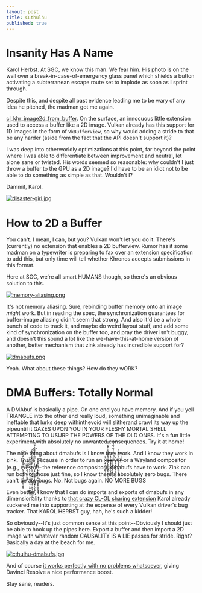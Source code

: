 ```yaml
---
layout: post
title: CLthulhu
published: true
---
```


# Insanity Has A Name
Karol Herbst. At SGC, we know this man. We fear him. His photo is on the wall over a break-in-case-of-emergency glass panel which shields a button activating a subterranean escape route set to implode as soon as I sprint through.

Despite this, and despite all past evidence leading me to be wary of any idea he pitched, the madman got me again.

[cl_khr_image2d_from_buffer](https://registry.khronos.org/OpenCL/sdk/3.0/docs/man/html/cl_khr_image2d_from_buffer.html). On the surface, an innocuous little extension used to access a buffer like a 2D image.
Vulkan already has this support for 1D images in the form of `VkBufferView`, so why would adding a stride to that be any harder (aside from the fact that the API doesn't support it)?

I was deep into otherworldly optimizations at this point, far beyond the point where I was able to differentiate between improvement and neutral, let alone sane or twisted.
His words seemed so reasonable: why couldn't I just throw a buffer to the GPU as a 2D image? I'd have to be an idiot not to be able to do something as simple as that. Wouldn't I?

Dammit, Karol.

[![disaster-girl.jpg]({{site.url}}/assets/disaster-girl.jpg)]({{site.url}}/assets/disaster-girl.jpg)

# How to 2D a Buffer
You can't. I mean, I can, but you? Vulkan won't let you do it. There's (currently) no extension that enables a 2D bufferview. Rumor has it some madman on a typewriter is preparing to fax over an extension specification to add this, but only time will tell
whether Khronos accepts submissions in this format.

Here at SGC, we're all smart HUMANS though, so there's an obvious solution to this.

[![memory-aliasing.png]({{site.url}}/assets/memory-aliasing.png)]({{site.url}}/assets/memory-aliasing.png)

It's not memory aliasing. Sure, rebinding buffer memory onto an image *might* work. But in reading the spec, the synchronization guarantees for buffer-image aliasing didn't seem that strong. And also it'd be a whole bunch of code to track it,
and maybe do weird layout stuff, and add some kind of synchronization on the buffer too, and pray the driver isn't buggy, and doesn't this sound a lot like the we-have-this-at-home version of another, better mechanism that zink already has incredible support for?

[![dmabufs.png]({{site.url}}/assets/dmabufs.png)]({{site.url}}/assets/dmabufs.png)

Yeah. What about these things? How do they wORK?

# DMA Buffers: Totally Normal
A DMAbuf is basically a pipe. On one end you have memory. And if you yell TRIANGLE into the other end really loud, something unimaginable and ineffable that lurks deep withinthevoid will slitherand crawl its way up the pipeuntil it GAZES UPON YOU IN YOUR FLESHY MORTAL SHELL ATTEMPTING TO USURP THE POWERS OF THE OLD ONES. It's a fun little experiment with absolutely no unwanted consequences. Try it at home!

The nice thing about dmabufs is I know they work. And I know they work in zink. That's because in order to run an x̸̧̠͓̣̣͎͚̰͎̍̾s̶̡̢͙̞̙͍̬̝̠̩̱̞̮̩̣̑͂͊̎͆̒̓͐͛͊̒͆̄̋ȩ̶̡̨̳̭̲̹̲͎̪̜͒̓̈́̏r̶̩̗͖͙͖̬̟̞̜̠͙̠̎͑̉̌̎̍̑́̏̓̏̒̍͜͝v̶̞̠̰̘̞͖̙̯̩̯̝̂̃̕͜e̴̢̡͎̮͔̤͖̤͙̟̳̹͛̓͌̈̆̈́̽͘̕ŕ̶̫̾͐͘ or a Wayland compositor (e.g., Ŵ̶̢͍̜̙̺͈͉̼̩̯̺̗̰̰͕͍̱͊͊̓̈̀͛̾̒̂̚̕͝ͅḙ̵̛̬̜͔̲͕͖̜̱̻͊̌̾͊͘s̶̢̗̜͈̘͎̠̘̺͉͕̣̯̘̦͓͈̹̻͙̬̘̿͆̏̃̐̍̂̕ͅt̷̨͈̠͕͔̬̙̣͈̪͕̱͕̙̦͕̼̩͙̲͖͉̪̹̼͛̌͋̃̂̂̓̏̂́̔͠͝ͅơ̸̢̛̛̲̟͙͚̰͇̞̖̭̲͍͇̫̘̦̤̩̖͍̄̓́͑̉̿̅̀̉͒͋͒̂́̆̋̚͝ͅͅn̶̢̡̝̥̤̣͔̣͉͖̖̻̬̝̥̦͇͕̘͋͂͛̌̃͠ͅͅ, the reference compositor), dmabufs have to work. Zink can run both of those just fine, so I know there's absolutely zero bugs. There can't be any bugs. No. Not bugs again. NO MORE BUGS

Even better, I know that I can do imports and exports of dmabufs in any dimensionality thanks to [that crazy CL-GL sharing extension]({{site.url}}/againicl/) Karol already suckered me into supporting at the expense of every Vulkan driver's bug tracker. That KAROL HERBST guy, hah, he's such a kidder!

So obviously--It's just common sense at this point--Obviously I should just be able to hook up the pipes here. Export a buffer and then import a 2D image with whatever random CAUSALITY IS A LIE passes for stride. Right? Basically a day at the beach for me.

[![cthulhu-dmabufs.jpg]({{site.url}}/assets/cthulhu-dmabufs.jpg)]({{site.url}}/assets/cthulhu-dmabufs.jpg)

And of course [it works perfectly with no problems whatsoever](https://gitlab.freedesktop.org/mesa/mesa/-/merge_requests/33777), giving Davinci Resolve a nice performance boost.

Stay sane, readers.
